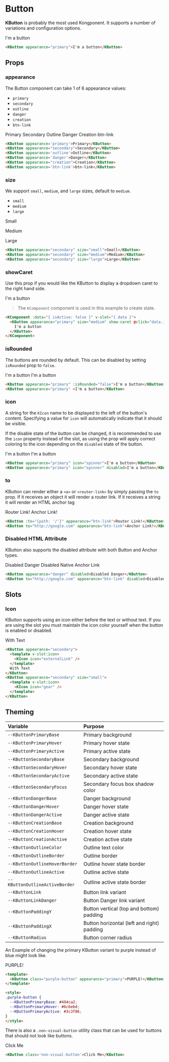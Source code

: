 # Button

**KButton** is probably the most used Kongponent. It supports a number of variations
and configuration options.

<KButton appearance="primary">I'm a button</KButton>

```html
<KButton appearance="primary">I'm a button</KButton>
```

## Props

### appearance

The Button component can take 1 of 6 appearance values:

- `primary`
- `secondary`
- `outline`
- `danger`
- `creation`
- `btn-link`

<KButton class="mr-2 mb-2" appearance='primary'>Primary</KButton>
<KButton class="mr-2 mb-2" appearance="secondary">Secondary</KButton>
<KButton class="mr-2 mb-2" appearance='outline'>Outline</KButton>
<KButton class="mr-2 mb-2" appearance='danger'>Danger</KButton>
<KButton class="mr-2 mb-2" appearance="creation">Creation</KButton>
<KButton class="mr-2 mb-2" appearance='btn-link'>btn-link</KButton>

```html
<KButton appearance='primary'>Primary</KButton>
<KButton appearance="secondary">Secondary</KButton>
<KButton appearance='outline'>Outline</KButton>
<KButton appearance='danger'>Danger</KButton>
<KButton appearance="creation">Creation</KButton>
<KButton appearance='btn-link'>btn-link</KButton>
```

### size

We support `small`, `medium`, and `large` sizes, default to `medium`.

- `small`
- `medium`
- `large`

<KButton class="mr-2" appearance="secondary" size="small">Small</KButton>

<KButton class="mr-2" appearance="secondary" size="medium">Medium</KButton>

<KButton appearance="secondary" size="large">Large</KButton>

```html
<KButton appearance="secondary" size="small">Small</KButton>
<KButton appearance="secondary" size="medium">Medium</KButton>
<KButton appearance="secondary" size="large">Large</KButton>
```

### showCaret

Use this prop if you would like the KButton to display a dropdown caret to the right hand side.

<KComponent :data="{ isActive: false}" v-slot="{ data }">
  <KButton appearance="primary" @click="data.isActive = !data.isActive" show-caret>I'm a button</KButton>
</KComponent>

> The `KComponent` component is used in this example to create state.

```html
<KComponent :data="{ isActive: false }" v-slot="{ data }">
  <KButton appearance="primary" size="medium" show-caret @click="data.isActive = !data.isActive">
    I'm a button
  </KButton>
</KComponent>
```

### isRounded

The buttons are rounded by default. This can be disabled by setting `isRounded` prop to `false`.

<KButton class="mr-2" appearance="primary" :isRounded="false">I'm a button</KButton>
<KButton appearance="primary" >I'm a button</KButton>

```html
<KButton appearance="primary" :isRounded="false">I'm a button</KButton>
<KButton appearance="primary" >I'm a button</KButton>
```

### icon

A string for the `KIcon` name to be displayed to the left of the button's content. Specifying a value for `icon` will automatically indicate that it should be visible.

If the disable state of the button can be changed, it is recommended to use the `icon` property instead of the slot, as using the prop will apply correct
coloring to the icon depending on the `disabled` state of the button.

<KButton class="mr-2" appearance="primary" icon="spinner">I'm a button</KButton>
<KButton appearance="primary" icon="spinner" disabled>I'm a button</KButton>

```html
<KButton appearance="primary" icon="spinner">I'm a button</KButton>
<KButton appearance="primary" icon="spinner" disabled>I'm a button</KButton>
```

### to

KButton can render either a `<a>` or `<router-link>` by simply passing the `to` prop. If it receives an object it will render a router link. If it receives a string it will render an HTML anchor tag

<KButton :to="{path: '/'}" appearance="btn-link">Router Link!</KButton>
<KButton to="http://google.com" appearance="btn-link">Anchor Link!</KButton>

```html
<KButton :to="{path: '/'}" appearance="btn-link">Router Link!</KButton>
<KButton to="http://google.com" appearance="btn-link">Anchor Link!</KButton>
```

### Disabled HTML Attribute

KButton also supports the disabled attribute with both Button and Anchor types.

<KButton appearance="danger" disabled>Disabled Danger</KButton>
<KButton to="http://google.com" appearance="btn-link" disabled>Disabled Native Anchor Link</KButton>

```html
<KButton appearance="danger" disabled>Disabled Danger</KButton>
<KButton to="http://google.com" appearance="btn-link" disabled>Disabled Native Anchor Link</KButton>
```

## Slots

### Icon

KButton supports using an icon either before the text or without text. If you are using the slot you must maintain the icon color yourself when the button is enabled or disabled.

<KButton class="mr-2" appearance="secondary">
  <template v-slot:icon>
    <KIcon icon="externalLink" color="var(--KButtonSecondaryColor, #003694)"/>
  </template>
  With Text
</KButton>
<KButton appearance="secondary" size="small">
  <template v-slot:icon>
    <KIcon icon="gear" color="var(--KButtonSecondaryColor, #003694)"/>
  </template>
</KButton>

```html
<KButton appearance="secondary">
  <template v-slot:icon>
    <KIcon icon="externalLink" />
  </template>
  With Text
</KButton>
<KButton appearance="secondary" size="small">
  <template v-slot:icon>
    <KIcon icon="gear" />
  </template>
</KButton>
```

## Theming

| Variable | Purpose
|:-------- |:-------
| `--KButtonPrimaryBase`| Primary background
| `--KButtonPrimaryHover`| Primary hover state
| `--KButtonPrimaryActive`| Primary active state
| `--KButtonSecondaryBase`| Secondary background
| `--KButtonSecondaryHover`| Secondary hover state
| `--KButtonSecondaryActive`| Secondary active state
| `--KButtonSecondaryFocus` | Secondary focus box shadow color
| `--KButtonDangerBase`| Danger background
| `--KButtonDangerHover`| Danger hover state
| `--KButtonDangerActive`| Danger active state
| `--KButtonCreationBase` | Creation background
| `--KButtonCreationHover`| Creation hover state
| `--KButtonCreationActive`| Creation active state
| `--KButtonOutlineColor` | Outline text color
| `--KButtonOutlineBorder`| Outline border
| `--KButtonOutlineHoverBorder`| Outline hover state border
| `--KButtonOutlineActive`| Outline active state
| `--KButtonOutlineActiveBorder`| Outline active state border
| `--KButtonLink`| Button link variant
| `--KButtonLinkDanger`| Button Danger link variant
| `--KButtonPaddingY`| Button vertical (top and bottom) padding
| `--KButtonPaddingX`| Button horizontal (left and right) padding
| `--KButtonRadius` | Button corner radius

An Example of changing the primary KButton variant to purple instead of blue might
look like.

<KButton class="purple-button" appearance="primary">PURPLE!</KButton>

```html
<template>
  <KButton class="purple-button" appearance="primary">PURPLE!</KButton>
</template>

<style>
.purple-button {
  --KButtonPrimaryBase: #494ca2;
  --KButtonPrimaryHover: #6c6ebd;
  --KButtonPrimaryActive: #3c3f86;
}
</style>
```

There is also a `.non-visual-button` utility class that can be used for buttons that
should not look like buttons.

<KButton class='non-visual-button'>Click Me</KButton>

```html
<KButton class='non-visual-button'>Click Me</KButton>
```

<style scoped lang="scss">
.preview-code .preview div {
  display: flex;
  flex-wrap: wrap;
  .button {
    margin-right: .5rem;
    margin-bottom: .5rem;
  }
}
.purple-button {
  --KButtonPrimaryBase: #494ca2;
  --KButtonPrimaryHover: #6c6ebd;
  --KButtonPrimaryActive: #3c3f86;
}
</style>
